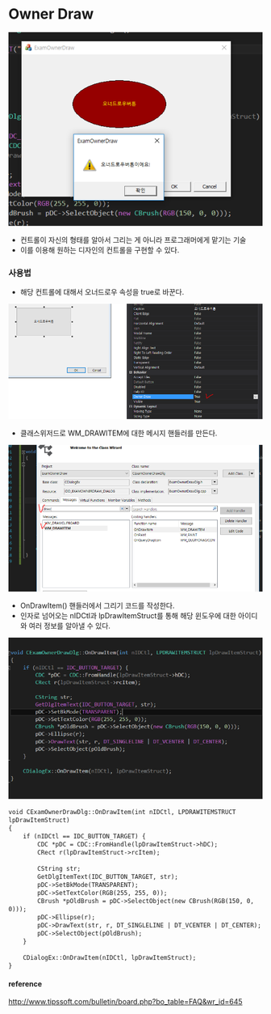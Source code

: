 # Owner Draw
![](../../images/OwnerDraw/1.PNG)    

* 컨트롤이 자신의 형태를 알아서 그리는 게 아니라 프로그래머에게 맡기는 기술
* 이를 이용해 원하는 디자인의 컨트롤을 구현할 수 있다.


### 사용법
* 해당 컨트롤에 대해서 오너드로우 속성을 true로 바꾼다.  

![](../../images/OwnerDraw/2.PNG)  

* 클래스위저드로 WM_DRAWITEM에 대한 메시지 핸들러를 만든다.

![](../../images/OwnerDraw/3.PNG)  

* OnDrawItem() 핸들러에서 그리기 코드를 작성한다.
* 인자로 넘어오는 nIDCtl과 lpDrawItemStruct를 통해 해당 윈도우에 대한 아이디와 여러 정보를 알아낼 수 있다.  

![](../../images/OwnerDraw/4.PNG)  

```
void CExamOwnerDrawDlg::OnDrawItem(int nIDCtl, LPDRAWITEMSTRUCT lpDrawItemStruct)
{
	if (nIDCtl == IDC_BUTTON_TARGET) {
		CDC *pDC = CDC::FromHandle(lpDrawItemStruct->hDC);
		CRect r(lpDrawItemStruct->rcItem);

		CString str;
		GetDlgItemText(IDC_BUTTON_TARGET, str);
		pDC->SetBkMode(TRANSPARENT);
		pDC->SetTextColor(RGB(255, 255, 0));
		CBrush *pOldBrush = pDC->SelectObject(new CBrush(RGB(150, 0, 0)));
		pDC->Ellipse(r);
		pDC->DrawText(str, r, DT_SINGLELINE | DT_VCENTER | DT_CENTER);
		pDC->SelectObject(pOldBrush);
	}

	CDialogEx::OnDrawItem(nIDCtl, lpDrawItemStruct);
}
```

#### reference
http://www.tipssoft.com/bulletin/board.php?bo_table=FAQ&wr_id=645
